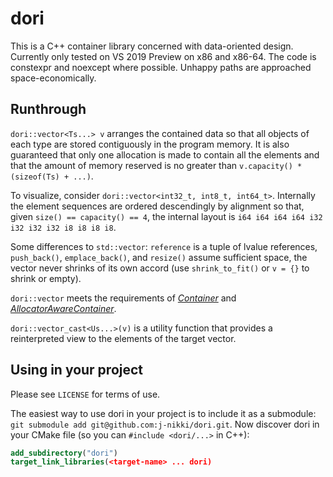 # dori

This is a C++ container library concerned with data-oriented design. Currently only tested on VS 2019 Preview on x86 and x86-64. The code is constexpr and noexcept where possible. Unhappy paths are approached space-economically.

## Runthrough

`dori::vector<Ts...> v` arranges the contained data so that all objects of each type are stored contiguously in the program memory. It is also guaranteed that only one allocation is made to contain all the elements and that the amount of memory reserved is no greater than `v.capacity() * (sizeof(Ts) + ...)`.

To visualize, consider `dori::vector<int32_t, int8_t, int64_t>`. Internally the element sequences are ordered descendingly by alignment so that, given `size() == capacity() == 4`, the internal layout is `i64 i64 i64 i64 i32 i32 i32 i32 i8 i8 i8 i8`.

Some differences to `std::vector`: `reference` is a tuple of lvalue references, `push_back()`, `emplace_back()`, and `resize()` assume sufficient space, the vector never shrinks of its own accord (use `shrink_to_fit()` or `v = {}` to shrink or empty).

`dori::vector` meets the requirements of [*Container*](https://en.cppreference.com/w/cpp/named_req/Container) and [*AllocatorAwareContainer*](https://en.cppreference.com/w/cpp/named_req/AllocatorAwareContainer).

`dori::vector_cast<Us...>(v)` is a utility function that provides a reinterpreted view to the elements of the target vector.

## Using in your project

Please see `LICENSE` for terms of use.

The easiest way to use dori in your project is to include it as a submodule: `git submodule add git@github.com:j-nikki/dori.git`. Now discover dori in your CMake file (so you can `#include <dori/...>` in C++):
```cmake
add_subdirectory("dori")
target_link_libraries(<target-name> ... dori)
```

